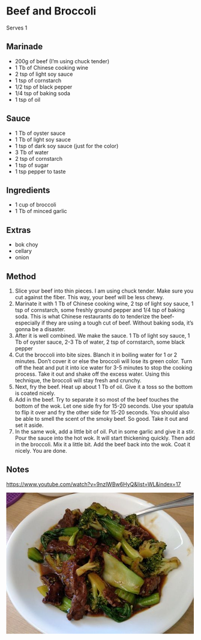 # Beef and Broccoli

Serves 1

## Marinade
* 200g of beef (I’m using chuck tender)
* 1 Tb of Chinese cooking wine
* 2 tsp of light soy sauce
* 1 tsp of cornstarch
* 1/2 tsp of black pepper
* 1/4 tsp of baking soda
* 1 tsp of oil

## Sauce
* 1 Tb of oyster sauce
* 1 Tb of light soy sauce
* 1 tsp of dark soy sauce (just for the color)
* 3 Tb of water 
* 2 tsp of cornstarch
* 1 tsp of sugar
* 1 tsp pepper to taste

## Ingredients

* 1 cup of broccoli
* 1 Tb of minced garlic

## Extras

* bok choy
* cellary
* onion

## Method

1. Slice your beef into thin pieces. I am using chuck tender. Make sure you cut against the fiber. This way, your beef will be less chewy.
2. Marinate it with 1 Tb of Chinese cooking wine, 2 tsp of light soy sauce, 1 tsp of cornstarch, some freshly ground pepper and 1/4 tsp of baking soda. This is what Chinese restaurants do to tenderize the beef- especially if they are using a tough cut of beef. Without baking soda, it’s gonna be a disaster.
3. After it is well combined. We make the sauce. 1 Tb of light soy sauce, 1 Tb of oyster sauce, 2-3 Tb of water, 2 tsp of cornstarch, some black pepper
4. Cut the broccoli into bite sizes. Blanch it in boiling water for 1 or 2 minutes. Don’t cover it or else the broccoli will lose its green color. Turn off the heat and put it into ice water for 3-5 minutes to stop the cooking process. Take it out and shake off the excess water. Using this technique, the broccoli will stay fresh and crunchy. 
5. Next, fry the beef. Heat up about 1 Tb of oil. Give it a toss so the bottom is coated nicely.  
6. Add in the beef. Try to separate it so most of the beef touches the bottom of the wok. Let one side fry for 15-20 seconds. Use your spatula to flip it over and fry the other side for 15-20 seconds. You should also be able to smell the scent of the smoky beef. So good. Take it out and set it aside. 
7. In the same wok, add a little bit of oil. Put in some garlic and give it a stir. Pour the sauce into the hot wok. It will start thickening quickly. Then add in the broccoli. Mix it a little bit. Add the beef back into the wok. Coat it nicely. You are done.

## Notes

https://www.youtube.com/watch?v=9nzlWBw6HyQ&list=WL&index=17

![](./img/beef-broccoli-stirfry-1.jpg)